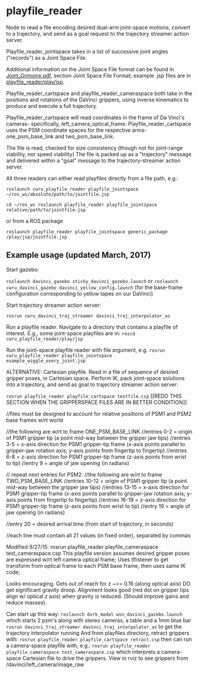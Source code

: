 # playfile_reader

Node to read a file encoding desired dual-arm joint-space motions, convert to a trajectory, and send as a goal request to the trajectory streamer action server.

Playfile_reader_jointspace takes in a list of successive joint angles ("records") as a Joint Space File.

Additional information on the Joint Space File format can be found in <a href="Joint_Grimoire.pdf">Joint_Grimoire.pdf</a>, section Joint Space File Format; example .jsp files are in <a href="play/jsp">playfile_reader/play/jsp</a>.

Playfile_reader_cartspace and playfile_reader_cameraspace both take in the positions and rotations of the DaVinci grippers, using inverse kinematics to produce and execute a full trajectory.

Playfile_reader_cartspace will read coordinates in the frame of Da Vinci's cameras- specifically, left_camera_optical_frame. Playfile_reader_cartspace uses the PSM coordinate spaces for the respective arms- one_psm_base_link and two_psm_base_link.
<WIP>

The file is read, checked for size consistency (though not for joint-range viability, nor speed viability)
The file is packed up as a "trajectory" message and delivered within a "goal" message to the trajectory-streamer action server.

All three readers can either read playfiles directly from a file path, e.g.:

`roslaunch cwru_playfile_reader playfile_jointspace ~/ros_ws/absolute/path/to/jointfile.jsp`

	
<code>cd ~/ros_ws
roslaunch playfile_reader playfile_jointspace relative/path/to/jointfile.jsp</code>

or from a ROS package

`roslaunch playfile_reader playfile_jointspace generic_package /play/jsp/jointfile.jsp`

## Example usage (updated March, 2017)
Start gazebo:

`roslaunch davinci_gazebo sticky_davinci_gazebo.launch`
or
`roslaunch cwru_davinci_gazebo davinci_yellow_config.launch`
(for the base-frame configuration corresponding to yellow tapes on our DaVinci)

Start trajectory streamer action server:

`rosrun cwru_davinci_traj_streamer davinci_traj_interpolator_as` 

Run a playfile reader.  Navigate to a directory that contains a playfile of interest.  E.g., some joint-space playfiles are in:
`roscd cwru_playfile_reader/play/jsp`

Run the joint-space playfile reader with file argument, e.g.
`rosrun cwru_playfile_reader playfile_jointspace example_wiggle_every_joint.jsp` 


ALTERNATIVE: Cartesian playfile. Read in a file of sequence of desired gripper poses, in Cartesian space.
Perform IK, pack joint-space solutions into a trajectory, and send as goal to trajectory streamer action server:

`rosrun playfile_reader playfile_cartspace testfile.csp`
[[REDO THIS SECTION WHEN THE GRIPPERSPACE FILES ARE IN BETTER CONDITION]]

//files must be designed to account for relative positions of PSM1 and PSM2 base frames w/rt world

//the following are w/rt to frame ONE_PSM_BASE_LINK
//entries 0-2 = origin of PSM1 gripper tip (a point mid-way between the gripper jaw tips)
//entries 3-5 = x-axis direction for PSM1 gripper-tip frame (x-axis points parallel to gripper-jaw rotation axis; y-axis points from fingertip to fingertip)
//entries 6-8 = z-axis direction for PSM1 gripper-tip frame (z-axis points from wrist to tip)
//entry 9 = angle of jaw opening (in radians)

// repeat next entries for PSM2:
//the following are w/rt to frame TWO_PSM_BASE_LINK
//entries 10-12 = origin of PSM1 gripper tip (a point mid-way between the gripper jaw tips)
//entries 13-15 = x-axis direction for PSM1 gripper-tip frame (x-axis points parallel to gripper-jaw rotation axis; y-axis points from fingertip to fingertip)
//entries 16-18 = z-axis direction for PSM1 gripper-tip frame (z-axis points from wrist to tip)
//entry 19 = angle of jaw opening (in radians)

//entry 20 = desired arrival time (from start of trajectory, in seconds)

//each line must contain all 21 values (in fixed order), separated by commas

Modified 9/27/15:
rosrun playfile_reader playfile_cameraspace test_cameraspace.csp
This playfile version assumes desired gripper poses are expressed w/rt left camera optical frame;
Uses tflistener to get transform from optical frame to each PSM base frame, then uses same
IK code;

Looks encouraging.  Gets out of reach for z ~>= 0.16 (along optical axis)
DO get significant gravity droop.  Alignment looks good (red dot on gripper tips
align w/ optical z axis) when gravity is reduced.  (Should improve gains and reduce
masses).

Can start up this way:
`roslaunch dvrk_model wsn_davinci_gazebo.launch`
which starts 2 psm's along with stereo cameras, a table and a 1mm blue bar
`rosrun davinci_traj_streamer davinci_traj_interpolator_as`
to get the trajectory interpolator running
And from playfiles directory, retract grippers with:
`rosrun playfile_reader playfile_cartspace retract.csp`
then can run a camera-space playfile with, e.g.:
`rosrun playfile_reader playfile_cameraspace test_cameraspace.csp`
which interprets a camera-space Cartesian file to drive the grippers.
View in rviz to see grippers from /davinci/left_camera/image_raw






    
